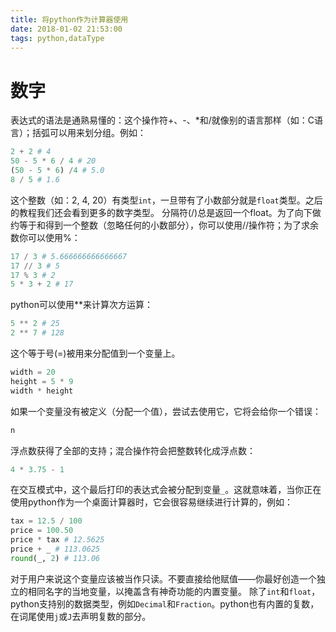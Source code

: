 ```yaml
---
title: 将python作为计算器使用
date: 2018-01-02 21:53:00
tags: python,dataType
---
```

# 数字
表达式的语法是通熟易懂的：这个操作符+、-、*和/就像别的语言那样（如：C语言）；括弧可以用来划分组。例如：
```python
2 + 2 # 4
50 - 5 * 6 / 4 # 20
(50 - 5 * 6) /4 # 5.0
8 / 5 # 1.6
```

这个整数（如：2, 4, 20）有类型`int`，一旦带有了小数部分就是`float`类型。之后的教程我们还会看到更多的数字类型。
分隔符(/)总是返回一个float。为了向下做约等于和得到一个整数（忽略任何的小数部分），你可以使用//操作符；为了求余数你可以使用%：
```python
17 / 3 # 5.666666666666667
17 // 3 # 5
17 % 3 # 2
5 * 3 + 2 # 17
```

python可以使用**来计算次方运算：
```python
5 ** 2 # 25
2 ** 7 # 128
```

这个等于号(=)被用来分配值到一个变量上。
```python
width = 20
height = 5 * 9
width * height
```

如果一个变量没有被定义（分配一个值），尝试去使用它，它将会给你一个错误：
```python
n
```

浮点数获得了全部的支持；混合操作符会把整数转化成浮点数：
```python
4 * 3.75 - 1
```

在交互模式中，这个最后打印的表达式会被分配到变量`_`。这就意味着，当你正在使用python作为一个桌面计算器时，它会很容易继续进行计算的，例如：
```python
tax = 12.5 / 100
price = 100.50
price * tax # 12.5625
price + _ # 113.0625
round(_, 2) # 113.06
```

对于用户来说这个变量应该被当作只读。不要直接给他赋值——你最好创造一个独立的相同名字的当地变量，以掩盖含有神奇功能的内置变量。
除了`int`和`float`，python支持别的数据类型，例如`Decimal`和`Fraction`。python也有内置的复数，在词尾使用`j`或`J`去声明复数的部分。
